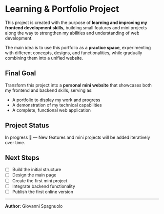 # Learning & Portfolio Project

This project is created with the purpose of **learning and improving my frontend development skills**, building small features and mini projects along the way to strengthen my abilities and understanding of web development.

The main idea is to use this portfolio as a **practice space**, experimenting with different concepts, designs, and functionalities, while gradually combining them into a unified website.

## Final Goal

Transform this project into a **personal mini website** that showcases both my frontend and backend skills, serving as:

- A portfolio to display my work and progress
- A demonstration of my technical capabilities
- A complete, functional web application

## Project Status

In progress 🚀 — New features and mini projects will be added iteratively over time.

## Next Steps

- [ ] Build the initial structure
- [ ] Design the main page
- [ ] Create the first mini project
- [ ] Integrate backend functionality
- [ ] Publish the first online version

---

**Author:** Giovanni Spagnuolo
